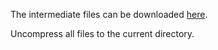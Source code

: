 
The intermediate files can be downloaded [here](https://drive.google.com/file/d/1kD6XOQz8uzMkH_leBnasihX5V04tb4jm/view?usp=sharing). 

Uncompress all files to the current directory.
